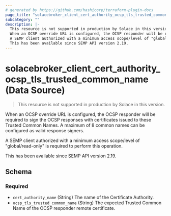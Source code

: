 ```yaml
---
# generated by https://github.com/hashicorp/terraform-plugin-docs
page_title: "solacebroker_client_cert_authority_ocsp_tls_trusted_common_name Data Source - solacebroker"
subcategory: ""
description: |-
  This resource is not supported in production by Solace in this version.
  When an OCSP override URL is configured, the OCSP responder will be required to sign the OCSP responses with certificates issued to these Trusted Common Names. A maximum of 8 common names can be configured as valid response signers.
  A SEMP client authorized with a minimum access scope/level of "global/read-only" is required to perform this operation.
  This has been available since SEMP API version 2.19.
---
```


# solacebroker_client_cert_authority_ocsp_tls_trusted_common_name (Data Source)

> This resource is not supported in production by Solace in this version.

When an OCSP override URL is configured, the OCSP responder will be required to sign the OCSP responses with certificates issued to these Trusted Common Names. A maximum of 8 common names can be configured as valid response signers.



A SEMP client authorized with a minimum access scope/level of "global/read-only" is required to perform this operation.

This has been available since SEMP API version 2.19.



<!-- schema generated by tfplugindocs -->
## Schema

### Required

- `cert_authority_name` (String) The name of the Certificate Authority.
- `ocsp_tls_trusted_common_name` (String) The expected Trusted Common Name of the OCSP responder remote certificate.
